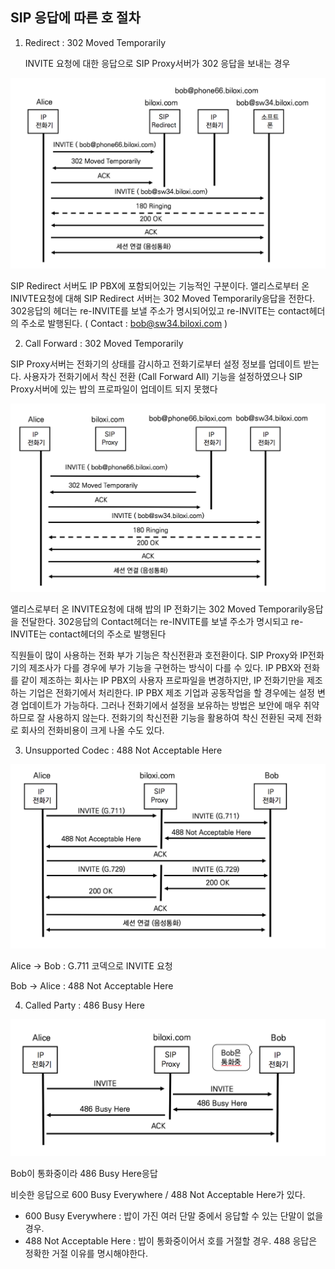 ## SIP 응답에 따른 호 절차

1. Redirect : 302 Moved Temporarily

   INVITE 요청에 대한 응답으로 SIP Proxy서버가 302 응답을 보내는 경우

![Redirect : 302 Moved Temporarily](./image/14_1.png)

SIP Redirect 서버도 IP  PBX에 포함되어있는 기능적인 구분이다. 앨리스로부터 온 INIVTE요청에 대해 SIP Redirect 서버는 302 Moved Temporarily응답을 전한다. 302응답의 헤더는 re-INVITE를 보낼 주소가 명시되어있고 re-INVITE는 contact헤더의 주소로 발행된다. ( Contact : bob@sw34.biloxi.com )

2. Call Forward : 302 Moved Temporarily

SIP Proxy서버는 전화기의 상태를 감시하고 전화기로부터 설정 정보를 업데이트 받는다. 사용자가 전화기에서 착신 전환 (Call Forward All) 기능을 설정하였으나 SIP Proxy서버에 있는 밥의 프로파일이 업데이트 되지 못했다

![착신전환 : 302 Moved Temporarily](./image/14_2.png)

앨리스로부터 온 INVITE요청에 대해 밥의 IP 전화기는 302 Moved Temporarily응답을 전달한다. 302응답의 Contact헤더는 re-INVITE를 보낼 주소가 명시되고 re-INVITE는 contact헤더의 주소로 발행된다

직원들이 많이 사용하는 전화 부가 기능은 착신전환과 호전환이다. SIP Proxy와 IP전화기의 제조사가 다를 경우에 부가 기능을 구현하는 방식이 다를 수 있다. IP PBX와 전화를 같이 제조하는 회사는 IP PBX의 사용자 프로파일을 변경하지만, IP 전화기만을 제조하는 기업은 전화기에서 처리한다. IP PBX 제조 기업과 공동작업을 할 경우에는 설정 변경 업데이트가 가능하다. 그러나 전화기에서 설정을 보유하는 방법은 보안에 매우 취약하므로 잘 사용하지 않는다. 전화기의 착신전환 기능을 활용하여 착신 전환된 국제 전화로 회사의 전화비용이 크게 나올 수도 있다.

3. Unsupported Codec : 488 Not Acceptable Here

![지원하지 않는 코덱 : 488 Not Acceptable Here](./image/14_3.png)

Alice -> Bob : G.711 코덱으로 INVITE 요청

Bob -> Alice : 488 Not Acceptable Here

4. Called Party : 486 Busy Here

![통화중 : 486 Busy Here](./image/14_4.png)

Bob이 통화중이라 486 Busy Here응답

비슷한 응답으로 600 Busy Everywhere / 488 Not Acceptable Here가 있다.

- 600 Busy Everywhere : 밥이 가진 여러 단말 중에서 응답할 수 있는 단말이 없을 경우.
- 488 Not Acceptable Here : 밥이 통화중이어서 호를 거절할 경우. 488 응답은 정확한 거절 이유를 명시해야한다.